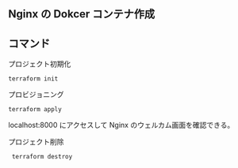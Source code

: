 ## Nginx の Dokcer コンテナ作成
## コマンド
プロジェクト初期化
```
terraform init
```

プロビジョニング
```
terraform apply
```

localhost:8000 にアクセスして Nginx のウェルカム画面を確認できる。

プロジェクト削除
```
 terraform destroy
```